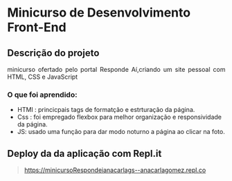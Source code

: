 # Minicurso de Desenvolvimento Front-End
## Descrição do projeto
<p align="justify">minicurso ofertado pelo portal Responde Aí,criando um site pessoal com HTML, CSS e JavaScript</p>

 ### O que foi aprendido:
   - HTMl : princicpais tags de formatção e estrturação da página.
   - Css : foi empregado flexbox para melhor organização e responsividade da página.
   - JS: usado uma função para dar modo noturno a página ao clicar na foto.
   
 ## Deploy da da aplicação com Repl.it
  >https://minicursoRespondeianacarlags--anacarlagomez.repl.co
  
